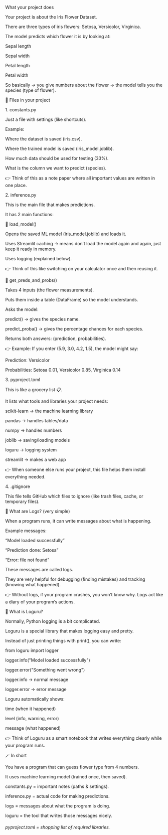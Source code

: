 What your project does



Your project is about the Iris Flower Dataset.

There are three types of iris flowers: Setosa, Versicolor, Virginica.



The model predicts which flower it is by looking at:



Sepal length



Sepal width



Petal length



Petal width



So basically → you give numbers about the flower → the model tells you the species (type of flower).



📂 Files in your project

1\. constants.py



Just a file with settings (like shortcuts).



Example:



Where the dataset is saved (iris.csv).



Where the trained model is saved (iris\_model.joblib).



How much data should be used for testing (33%).



What is the column we want to predict (species).



👉 Think of this as a note paper where all important values are written in one place.



2\. inference.py



This is the main file that makes predictions.



It has 2 main functions:



🔹 load\_model()



Opens the saved ML model (iris\_model.joblib) and loads it.



Uses Streamlit caching → means don’t load the model again and again, just keep it ready in memory.



Uses logging (explained below).



👉 Think of this like switching on your calculator once and then reusing it.



🔹 get\_preds\_and\_probs()



Takes 4 inputs (the flower measurements).



Puts them inside a table (DataFrame) so the model understands.



Asks the model:



predict() → gives the species name.



predict\_proba() → gives the percentage chances for each species.



Returns both answers: (prediction, probabilities).



👉 Example: If you enter (5.9, 3.0, 4.2, 1.5), the model might say:



Prediction: Versicolor



Probabilities: Setosa 0.01, Versicolor 0.85, Virginica 0.14



3\. pyproject.toml



This is like a grocery list 📋.

It lists what tools and libraries your project needs:



scikit-learn → the machine learning library



pandas → handles tables/data



numpy → handles numbers



joblib → saving/loading models



loguru → logging system



streamlit → makes a web app



👉 When someone else runs your project, this file helps them install everything needed.



4\. .gitignore



This file tells GitHub which files to ignore (like trash files, cache, or temporary files).



📝 What are Logs? (very simple)



When a program runs, it can write messages about what is happening.

Example messages:



“Model loaded successfully”



“Prediction done: Setosa”



“Error: file not found”



These messages are called logs.

They are very helpful for debugging (finding mistakes) and tracking (knowing what happened).



👉 Without logs, if your program crashes, you won’t know why. Logs act like a diary of your program’s actions.



🔹 What is Loguru?



Normally, Python logging is a bit complicated.

Loguru is a special library that makes logging easy and pretty.



Instead of just printing things with print(), you can write:



from loguru import logger



logger.info("Model loaded successfully")

logger.error("Something went wrong")





logger.info → normal message



logger.error → error message



Loguru automatically shows:



time (when it happened)



level (info, warning, error)



message (what happened)



👉 Think of Loguru as a smart notebook that writes everything clearly while your program runs.



🪄 In short



You have a program that can guess flower type from 4 numbers.



It uses machine learning model (trained once, then saved).



constants.py = important notes (paths \& settings).



inference.py = actual code for making predictions.



logs = messages about what the program is doing.



loguru = the tool that writes those messages nicely.



###### pyproject.toml = shopping list of required libraries.

